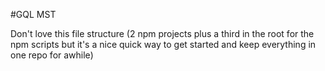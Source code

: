 #GQL MST

Don't love this file structure (2 npm projects plus a third in the root for the npm scripts but it's a nice quick way to get started and keep everything in one repo for awhile)
